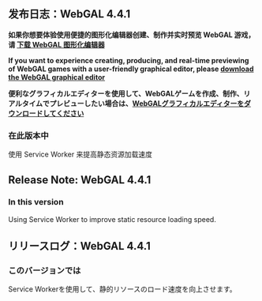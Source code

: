 ## 发布日志：WebGAL 4.4.1

**如果你想要体验使用便捷的图形化编辑器创建、制作并实时预览 WebGAL 游戏，请 [下载 WebGAL 图形化编辑器](https://github.com/MakinoharaShoko/WebGAL_Terre/releases)**

**If you want to experience creating, producing, and real-time previewing of WebGAL games with a user-friendly graphical editor, please [download the WebGAL graphical editor](https://github.com/MakinoharaShoko/WebGAL_Terre/releases)**

**便利なグラフィカルエディターを使用して、WebGALゲームを作成、制作、リアルタイムでプレビューしたい場合は、[WebGALグラフィカルエディターをダウンロードしてください](https://github.com/MakinoharaShoko/WebGAL_Terre/releases)**

### 在此版本中

使用 Service Worker 来提高静态资源加载速度

## Release Note: WebGAL 4.4.1
### In this version

Using Service Worker to improve static resource loading speed.

## リリースログ：WebGAL 4.4.1
### このバージョンでは

Service Workerを使用して、静的リソースのロード速度を向上させます。
